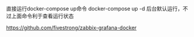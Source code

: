 

直接运行docker-compose up命令 
docker-compose up -d 后台默认运行，不过上面命令利于查看运行状态

https://github.com/fivestrong/zabbix-grafana-docker
